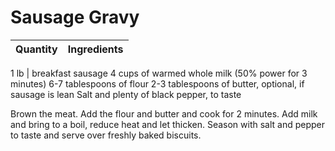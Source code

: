 Sausage Gravy
=============

Quantity|Ingredients
---|---

1 lb | breakfast sausage
4 cups of warmed whole milk (50% power for 3 minutes)
6-7 tablespoons of flour
2-3 tablespoons of butter, optional, if sausage is lean
Salt and plenty of black pepper, to taste

Brown the meat. 
Add the flour and butter and cook for 2 minutes. 
Add milk and bring to a boil, reduce heat and let thicken. 
Season with salt and pepper to taste and serve over freshly baked biscuits.
